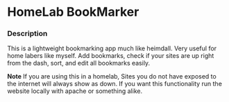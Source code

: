 # **HomeLab BookMarker**
### Description
This is a lightweight bookmarking app much like heimdall. Very useful for home labers like myself. Add bookmarks, check if your sites are up right from the dash, sort, and edit all bookmarks easily.

**Note**
If you are using this in a homelab, Sites you do not have exposed to the internet will always show as down. If you want this functionality run the website locally with apache or something alike.
